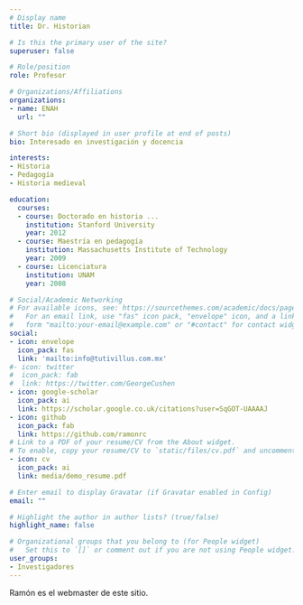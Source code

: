 ```yaml
---
# Display name
title: Dr. Historian

# Is this the primary user of the site?
superuser: false

# Role/position
role: Profesor

# Organizations/Affiliations
organizations:
- name: ENAH
  url: ""

# Short bio (displayed in user profile at end of posts)
bio: Interesado en investigación y docencia

interests:
- Historia
- Pedagogía
- Historia medieval

education:
  courses:
  - course: Doctorado en historia ...
    institution: Stanford University
    year: 2012
  - course: Maestría en pedagogía
    institution: Massachusetts Institute of Technology
    year: 2009
  - course: Licenciatura
    institution: UNAM
    year: 2008

# Social/Academic Networking
# For available icons, see: https://sourcethemes.com/academic/docs/page-builder/#icons
#   For an email link, use "fas" icon pack, "envelope" icon, and a link in the
#   form "mailto:your-email@example.com" or "#contact" for contact widget.
social:
- icon: envelope
  icon_pack: fas
  link: 'mailto:info@tutivillus.com.mx'
#- icon: twitter
#  icon_pack: fab
#  link: https://twitter.com/GeorgeCushen
- icon: google-scholar
  icon_pack: ai
  link: https://scholar.google.co.uk/citations?user=SqGOT-UAAAAJ
- icon: github
  icon_pack: fab
  link: https://github.com/ramonrc
# Link to a PDF of your resume/CV from the About widget.
# To enable, copy your resume/CV to `static/files/cv.pdf` and uncomment the lines below.
- icon: cv
  icon_pack: ai
  link: media/demo_resume.pdf

# Enter email to display Gravatar (if Gravatar enabled in Config)
email: ""

# Highlight the author in author lists? (true/false)
highlight_name: false

# Organizational groups that you belong to (for People widget)
#   Set this to `[]` or comment out if you are not using People widget.
user_groups:
- Investigadores
---
```


Ramón es el webmaster de este sitio.